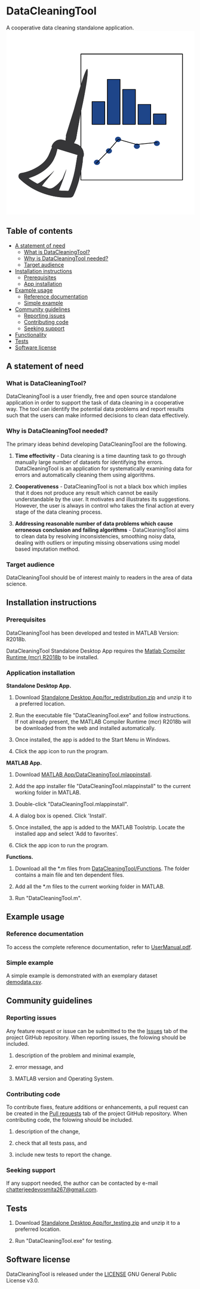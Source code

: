 # DataCleaningTool
A cooperative data cleaning standalone application.
<img src="DataCleaningTool.png" width="650" height="490">

## Table of contents ##
- [A statement of need](#A-statement-of-need)
  - [What is DataCleaningTool?](#What-is-DataCleaningTool?)
  - [Why is DataCleaningTool needed?](#Why-is-DataCleaningTool-needed?)
  - [Target audience](#Target-audience)
- [Installation instructions](#Installation-instructions)
  - [Prerequisites](#Prerequisites)
  - [App installation](#App-installation)
- [Example usage](#Example-usage)
  - [Reference documentation](#Reference-documentation)
  - [Simple example](#Simple-example)
- [Community guidelines](#Community-guidelines)
  - [Reporting issues](#Reporting-issues)
  - [Contributing code](#Contributing-code)
  - [Seeking support](#Seeking-support)
- [Functionality](#Functionality)
- [Tests](#Tests)
- [Software license](#Software-license)


## A statement of need ##

### What is DataCleaningTool? ###
DataCleaningTool is a user friendly, free and open source standalone application in order to support the task of data cleaning in a cooperative way. The tool can identify the potential data problems and report results such that the users can make informed decisions to clean data effectively. 

### Why is DataCleaningTool needed? ###
The primary ideas behind developing DataCleaningTool are the following.

1. **Time effectivity** - Data cleaning is a time daunting task to go through manually large number of datasets for identifying the errors. DataCleaningTool is an application for systematically examining data for errors and automatically cleaning them using algorithms.  

2. **Cooperativeness** - DataCleaningTool is not a black box which implies that it does not produce any result which cannot be easily understandable by the user. It motivates and illustrates its suggestions. However, the user is always in control who takes the final action at every stage of the data cleaning process.

3. **Addressing reasonable number of data problems which cause erroneous conclusion and failing algorithms** - DataCleaningTool aims to clean data by resolving inconsistencies, smoothing noisy data, dealing with outliers or imputing missing observations using model based imputation method.

### Target audience ###
DataCleaningTool should be of interest mainly to readers in the area of data science.

## Installation instructions ##

### Prerequisites ###
DataCleaningTool has been developed and tested in MATLAB Version: R2018b.

DataCleaningTool Standalone Desktop App requires the [Matlab Compiler Runtime (mcr) R2018b](https://se.mathworks.com/products/compiler/matlab-runtime.html) to be installed.

### Application installation ###
**Standalone Desktop App.** 
1. Download [Standalone Desktop App/for_redistribution.zip](https://github.com/devosmitachatterjee2018/DataCleaningTool/blob/main/Standalone%20Desktop%20App/for_redistribution.zip) and unzip it to a preferred location.

2. Run the executable file "DataCleaningTool.exe" and follow instructions. If not already present, the MATLAB Compiler Runtime (mcr) R2018b will be downloaded from the web and installed automatically.

3. Once installed, the app is added to the Start Menu in Windows.

4. Click the app icon to run the program.

**MATLAB App.** 
1. Download [MATLAB App/DataCleaningTool.mlappinstall](https://github.com/devosmitachatterjee2018/DataCleaningTool/tree/main/MATLAB%20App).

2. Add the app installer file "DataCleaningTool.mlappinstall" to the current working folder in MATLAB.

3. Double-click "DataCleaningTool.mlappinstall". 

4. A dialog box is opened. Click 'Install'. 

5. Once installed, the app is added to the MATLAB Toolstrip. Locate the installed app and select 'Add to favorites'.

6. Click the app icon to run the program.
 
**Functions.**
1. Download all the \*.m files from [DataCleaningTool/Functions](https://github.com/devosmitachatterjee2018/DataCleaningTool/tree/main/Functions). The folder contains a main file and ten dependent files.

2. Add all the \*.m files to the current working folder in MATLAB.

3. Run "DataCleaningTool.m".

## Example usage ##


### Reference documentation ###
To access the complete reference documentation, refer to [UserManual.pdf](https://github.com/devosmitachatterjee2018/DataCleaningTool/blob/main/UserManual.pdf).

### Simple example ###
A simple example is demonstrated with an exemplary dataset [demodata.csv](https://github.com/devosmitachatterjee2018/DataCleaningTool/blob/main/demodata.csv).

## Community guidelines ##

### Reporting issues ###
Any feature request or issue can be submitted to the the [Issues](https://github.com/devosmitachatterjee2018/DataCleaningTool/issues) tab of the project GitHub repository. When reporting issues, the folowing should be included.
1. description of the problem and minimal example,

2. error message, and

3. MATLAB version and Operating System.

### Contributing code ###
To contribute fixes, feature additions or enhancements, a pull request can be created in the [Pull requests](https://github.com/devosmitachatterjee2018/DataCleaningTool/pulls) tab of the project GitHub repository. When contributing code, the folowing should be included.
1. description of the change,

2. check that all tests pass, and

3. include new tests to report the change.

### Seeking support ###
If any support needed, the author can be contacted by e-mail <chatterjeedevosmita267@gmail.com>. 

## Tests ##
1. Download [Standalone Desktop App/for_testing.zip](https://github.com/devosmitachatterjee2018/DataCleaningTool/blob/main/Standalone%20Desktop%20App/for_testing.zip) and unzip it to a preferred location.

2. Run "DataCleaningTool.exe" for testing.

## Software license ##
DataCleaningTool is released under the [LICENSE](https://github.com/devosmitachatterjee2018/DataCleaningTool/blob/main/LICENSE) GNU General Public License v3.0.
